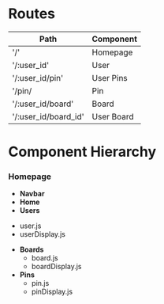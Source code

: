 # **Routes**

**Path**	           | **Component**
---------------------|--------------
'/'                  | Homepage
'/:user_id'          | User
'/:user_id/pin'      | User Pins
'/pin/               | Pin
'/:user_id/board'    | Board
'/:user_id/board_id' | User Board


# **Component Hierarchy**

### Homepage
* **Navbar**
* **Home**
* **Users**
 - user.js
 - userDisplay.js
* **Boards**
  - board.js
  - boardDisplay.js
* **Pins**
  - pin.js
  - pinDisplay.js
